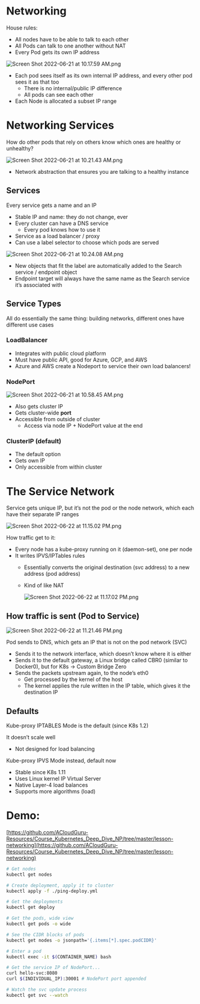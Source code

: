 # Networking

House rules:

- All nodes have to be able to talk to each other
- All Pods can talk to one another without NAT
- Every Pod gets its own IP address

![Screen Shot 2022-06-21 at 10.17.59 AM.png](Networking%20b4a230b3847842b8b3a70a4204bbd491/Screen_Shot_2022-06-21_at_10.17.59_AM.png)

- Each pod sees itself as its own internal IP address, and every other pod sees it as that too
    - There is no internal/public IP difference
    - All pods can see each other
- Each Node is allocated a subset IP range

# Networking Services

How do other pods that rely on others know which ones are healthy or unhealthy?

![Screen Shot 2022-06-21 at 10.21.43 AM.png](Networking%20b4a230b3847842b8b3a70a4204bbd491/Screen_Shot_2022-06-21_at_10.21.43_AM.png)

- Network abstraction that ensures you are talking to a healthy instance

## Services

Every service gets a name and an IP

- Stable IP and name: they do not change, ever
- Every cluster can have a DNS service
    - Every pod knows how to use it
- Service as a load balancer / proxy
- Can use a label selector to choose which pods are served

![Screen Shot 2022-06-21 at 10.24.08 AM.png](Networking%20b4a230b3847842b8b3a70a4204bbd491/Screen_Shot_2022-06-21_at_10.24.08_AM.png)

- New objects that fit the label are automatically added to the Search service / endpoint object
- Endpoint target will always have the same name as the Search service it’s associated with

## Service Types

All do essentially the same thing: building networks, different ones have different use cases

### LoadBalancer

- Integrates with public cloud platform
- Must have public API, good for Azure, GCP, and AWS
- Azure and AWS create a Nodeport to service their own load balancers!

### NodePort

![Screen Shot 2022-06-21 at 10.58.45 AM.png](Networking%20b4a230b3847842b8b3a70a4204bbd491/Screen_Shot_2022-06-21_at_10.58.45_AM.png)

- Also gets cluster IP
- Gets cluster-wide **port**
- Accessible from outside of cluster
    - Access via node IP + NodePort value at the end

### ClusterIP (default)

- The default option
- Gets own IP
- Only accessible from within cluster

# The Service Network

Service gets unique IP, but it’s not the pod or the node network, which each have their separate IP ranges

![Screen Shot 2022-06-22 at 11.15.02 PM.png](Networking%20b4a230b3847842b8b3a70a4204bbd491/Screen_Shot_2022-06-22_at_11.15.02_PM.png)

How traffic get to it:

- Every node has a kube-proxy running on it (daemon-set), one per node
- It writes IPVS/IPTables rules
    - Essentially converts the original destination (svc address) to a new address (pod address)
    - Kind of like NAT
        
        ![Screen Shot 2022-06-22 at 11.17.02 PM.png](Networking%20b4a230b3847842b8b3a70a4204bbd491/Screen_Shot_2022-06-22_at_11.17.02_PM.png)
        

## How traffic is sent (Pod to Service)

![Screen Shot 2022-06-22 at 11.21.46 PM.png](Networking%20b4a230b3847842b8b3a70a4204bbd491/Screen_Shot_2022-06-22_at_11.21.46_PM.png)

Pod sends to DNS, which gets an IP that is not on the pod network (SVC)

- Sends it to the network interface, which doesn’t know where it is either
- Sends it to the default gateway, a Linux bridge called CBR0 (similar to Docker0), but for K8s → Custom Bridge Zero
- Sends the packets upstream again, to the node’s eth0
    - Get processed by the kernel of the host
    - The kernel applies the rule written in the IP table, which gives it the destination IP

## Defaults

Kube-proxy IPTABLES Mode is the default (since K8s 1.2)

It doesn’t scale well

- Not designed for load balancing

Kube-proxy IPVS Mode instead, default now

- Stable since K8s 1.11
- Uses Linux kernel IP Virtual Server
- Native Layer-4 load balances
- Supports more algorithms (load)

# Demo:

[https://github.com/ACloudGuru-Resources/Course_Kubernetes_Deep_Dive_NP/tree/master/lesson-networking](https://github.com/ACloudGuru-Resources/Course_Kubernetes_Deep_Dive_NP/tree/master/lesson-networking)

```bash
# Get nodes
kubectl get nodes

# Create deployment, apply it to cluster
kubectl apply -f ./ping-deploy.yml

# Get the deployments
kubectl get deploy

# Get the pods, wide view
kubectl get pods -o wide

# See the CIDR blocks of pods
kubectl get nodes -o jsonpath='{.items[*].spec.podCIDR}'

# Enter a pod
kubectl exec -it $(CONTAINER_NAME) bash

# Get the service IP of NodePort...
curl hello-svc:8080 
curl $(INDIVIDUAL_IP):30001 # NodePort port appended

# Watch the svc update process
kubectl get svc --watch
```